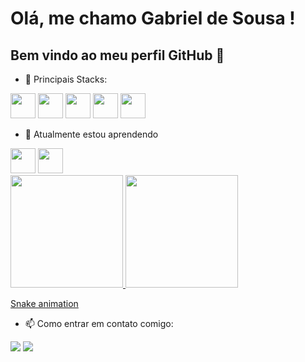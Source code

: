 # Olá, me chamo Gabriel de Sousa ! 
## Bem vindo ao meu perfil GitHub 👋


- 🔭 Principais Stacks:
<div>
<img loading="lazy" src="https://cdn.jsdelivr.net/gh/devicons/devicon/icons/javascript/javascript-original.svg" width="40" height="40"/>
<img loading="lazy" src="https://cdn.jsdelivr.net/gh/devicons/devicon/icons/java/java-original.svg" width="40" height="40"/>
<img loading="lazy" src="https://cdn.jsdelivr.net/gh/devicons/devicon/icons/sass/sass-original.svg" width="40" height="40"/>
<img loading="lazy" src="https://cdn.jsdelivr.net/gh/devicons/devicon/icons/angularjs/angularjs-original.svg" width="40" height="40"/>
<img loading="lazy" src="https://cdn.jsdelivr.net/gh/devicons/devicon/icons/typescript/typescript-original.svg" width="40" height="40"/>
</div>

- 🌱 Atualmente estou aprendendo
<div>
<img loading="lazy" src="https://cdn.jsdelivr.net/gh/devicons/devicon/icons/react/react-original.svg" width="40" height="40"/>
<img loading="lazy" src="https://cdn.jsdelivr.net/gh/devicons/devicon/icons/amazonwebservices/amazonwebservices-original.svg" width="40" height="40"/>
</div>

<div>
<a href="https://github.com/seu-usuário-aqui">
<img loading="lazy" height="180em" src="https://github-readme-stats.vercel.app/api/top-langs/?username=sousagabriell&layout=compact&langs_count=7&theme=dracula"/>
<img loading="lazy" height="180em" src="https://github-readme-stats.vercel.app/api?username=sousagabriell&show_icons=true&theme=dracula&include_all_commits=true&count_private=true"/>
</div>

[Snake animation](https://github.com/sousagabriell/sousagabriell/blob/output/github-contribution-grid-snake.svg)

- 📫 Como entrar em contato comigo:

<div>
<a href = "mailto:contato@sousagabriell"><img loading="lazy" src="https://img.shields.io/badge/Gmail-D14836?style=for-the-badge&logo=gmail&logoColor=white" target="_blank"></a>
<a href="https://www.linkedin.com/in/gabriel-sousa-m-grande/" target="_blank"><img loading="lazy" src="https://img.shields.io/badge/-LinkedIn-%230077B5?style=for-the-badge&logo=linkedin&logoColor=white" target="_blank"></a>   
</div>


